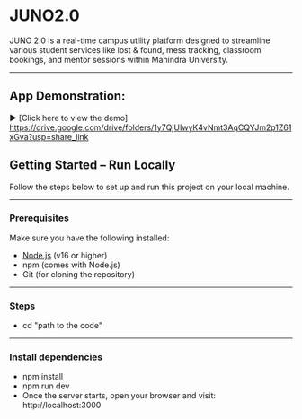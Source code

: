 # JUNO2.0
JUNO 2.0 is a real-time campus utility platform designed to streamline various student services like lost & found, mess tracking, classroom bookings, and mentor sessions within Mahindra University.

---
## App Demonstration:
▶️ [Click here to view the demo] https://drive.google.com/drive/folders/1y7QjUIwyK4vNmt3AqCQYJm2p1Z61xGva?usp=share_link

## Getting Started – Run Locally

Follow the steps below to set up and run this project on your local machine.

---

### Prerequisites

Make sure you have the following installed:

- [Node.js](https://nodejs.org/) (v16 or higher)
- npm (comes with Node.js)
- Git (for cloning the repository)


---

### Steps

- cd "path to the code" 

---

### Install dependencies

- npm install
- npm run dev
- Once the server starts, open your browser and visit:
http://localhost:3000

